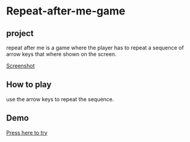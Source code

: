 # Repeat-after-me-game

## project
 repeat after me is a game where the player has to repeat a sequence of arrow keys that where shown on the screen. 
 
 [Screenshot](https://user-images.githubusercontent.com/122740584/224292484-6b48e4ec-d07e-44b6-8770-c4c5f5459309.png)


## How to play
  use the arrow keys to repeat the sequence.

## Demo
[Press here to try](https://8lom.github.io/repeat-after-me-game/)

